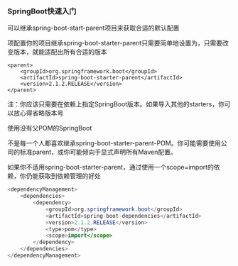 ### SpringBoot快速入门

可以继承spring-boot-start-parent项目来获取合适的默认配置

项配置你的项目继承spring-boot-starter-parent只需要简单地设置为，只需要改变版本，就能适配出所有合适的版本

```
<parent>
    <groupId>org.springframework.boot</groupId>
    <artifactId>spring-boot-starter-parent</artifactId>
    <version>2.1.2.RELEASE</version>
</parent>
```

注：你应该只需要在依赖上指定SpringBoot版本。如果导入其他的starters，你可以放心得省略版本号

使用没有父POM的SpringBoot

不是每一个人都喜欢继承spring-boot-starter-parent-POM。你可能需要使用公司的标准parent，或你可能倾向于显式声明所有Maven配置。

如果你不适用spring-boot-starter-parent，通过使用一个scope=import的依赖，你仍能获取到依赖管理的好处

```java
<dependencyManagement>
    <dependencies>
        <dependency>
            <groupId>org.springframework.boot</groupId>
            <artifactId>spring-boot-dependencies</artifactId>
            <version>2.1.2.RELEASE</version>
            <type>pom</type>
            <scope>import</scope>
        </dependency>
    </dependencies>
</dependencyManagement>
```



